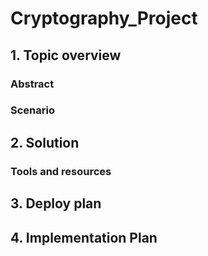 # Cryptography_Project
## 1. Topic overview

### Abstract

### Scenario


## 2. Solution

### Tools and resources


## 3. Deploy plan


## 4. Implementation Plan
